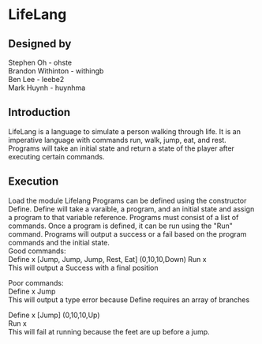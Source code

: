 # LifeLang
## Designed by
Stephen Oh - ohste  
Brandon Withinton - withingb  
Ben Lee - leebe2  
Mark Huynh - huynhma  

## Introduction
LifeLang is a language to simulate a person walking through life. It is an imperative language with commands run, walk, jump, eat, and rest. Programs will take an initial state and return a state of the player after executing certain commands. 

## Execution
Load the module Lifelang
Programs can be defined using the constructor Define. Define will take a varaible, a program, and an initial state and assign a program to that variable reference. Programs must consist of a list of commands. Once a program is defined, it can be run using the "Run" command. Programs will output a success or a fail based on the program commands and the initial state.  
Good commands: \
Define x [Jump, Jump, Jump, Rest, Eat] (0,10,10,Down)
Run x\
This will output a Success with a final position 
               
Poor commands:\
Define x Jump\
This will output a type error because Define requires an array of branches 

Define x [Jump] (0,10,10,Up)  
Run x  
This will fail at running because the feet are up before a jump. 

